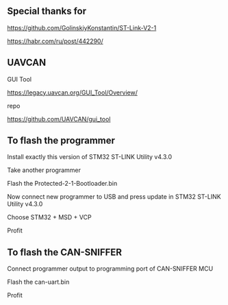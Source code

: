 ## Special thanks for

https://github.com/GolinskiyKonstantin/ST-Link-V2-1

https://habr.com/ru/post/442290/

## UAVCAN 

GUI Tool 

https://legacy.uavcan.org/GUI_Tool/Overview/

repo

https://github.com/UAVCAN/gui_tool

## To flash the programmer

Install exactly this version of STM32 ST-LINK Utility v4.3.0

Take another programmer

Flash the Protected-2-1-Bootloader.bin

Now connect new programmer to USB and press update in STM32 ST-LINK Utility v4.3.0

Choose STM32 + MSD + VCP

Profit

## To flash the CAN-SNIFFER

Connect programmer output to  programming port  of CAN-SNIFFER MCU

Flash the can-uart.bin

Profit



